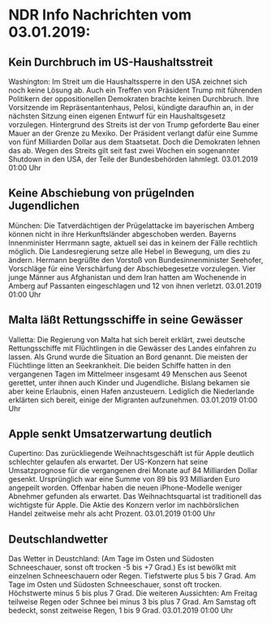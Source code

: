 # NDR Info Nachrichten vom 03.01.2019:


## Kein Durchbruch im US-Haushaltsstreit
Washington: Im Streit um die Haushaltssperre in den USA zeichnet sich noch keine Lösung ab. Auch ein Treffen von Präsident Trump mit führenden Politikern der oppositionellen Demokraten brachte keinen Durchbruch. Ihre Vorsitzende im Repräsentantenhaus, Pelosi, kündigte daraufhin an, in der nächsten Sitzung einen eigenen Entwurf für ein Haushaltsgesetz vorzulegen. Hintergrund des Streits ist der von Trump geforderte Bau einer Mauer an der Grenze zu Mexiko. Der Präsident verlangt dafür eine Summe von fünf Milliarden Dollar aus dem Staatsetat. Doch die Demokraten lehnen das ab. Wegen des Streits gilt seit fast zwei Wochen ein sogenannter Shutdown in den USA, der Teile der Bundesbehörden lahmlegt. 03.01.2019 01:00 Uhr 

## Keine Abschiebung von prügelnden Jugendlichen
München: Die Tatverdächtigen der Prügelattacke im bayerischen Amberg können nicht in ihre Herkunftsländer abgeschoben werden. Bayerns Innenminister Herrmann sagte, aktuell sei das in keinem der Fälle rechtlich möglich. Die Landesregierung setze alle Hebel in Bewegung, um dies zu ändern. Hermann begrüßte den Vorstoß von Bundesinnenminister Seehofer, Vorschläge für eine Verschärfung der Abschiebegesetze vorzulegen. Vier junge Männer aus Afghanistan und dem Iran hatten am Wochenende in Amberg auf Passanten eingeschlagen und 12 von ihnen verletzt. 03.01.2019 01:00 Uhr 

## Malta läßt Rettungsschiffe in seine Gewässer
Valletta: Die Regierung von Malta hat sich bereit erklärt, zwei deutsche Rettungsschiffe mit Flüchtlingen in die Gewässer des Landes einfahren zu lassen. Als Grund wurde die Situation an Bord genannt. Die meisten der Flüchtlinge litten an Seekrankheit. Die beiden Schiffe hatten in den vergangenen Tagen im Mittelmeer insgesamt 49 Menschen aus Seenot gerettet, unter ihnen auch Kinder und Jugendliche. Bislang bekamen sie aber keine Erlaubnis, einen Hafen anzusteuern. Lediglich die Niederlande erklärten sich bereit, einige der Migranten aufzunehmen. 03.01.2019 01:00 Uhr 

## Apple senkt Umsatzerwartung deutlich
Cupertino: Das zurückliegende Weihnachtsgeschäft ist für Apple deutlich schlechter gelaufen als erwartet. Der US-Konzern hat seine Umsatzprognose für die vergangenen drei Monate auf 84 Milliarden Dollar gesenkt. Ursprünglich war eine Summe von 89 bis 93 Milliarden Euro angepeilt worden. Offenbar haben die neuen iPhone-Modelle weniger Abnehmer gefunden als erwartet. Das Weihnachtsquartal ist traditionell das wichtigste für Apple. Die Aktie des Konzern verlor im nachbörslichen Handel zeitweise mehr als acht Prozent. 03.01.2019 01:00 Uhr 

## Deutschlandwetter
Das Wetter in Deustchland:
(Am Tage im Osten und Südosten Schneeschauer, sonst oft trocken -5 bis +7 Grad.) Es ist bewölkt mit einzelnen Schneeschauern oder Regen. Tiefstwerte plus 5 bis 7 Grad. Am Tage im Osten und Südosten Schneeschauer, sonst oft trocken. Höchstwerte minus 5 bis plus 7 Grad. Die weiteren Aussichten: Am Freitag teilweise Regen oder Schnee bei minus 3 bis plus 7 Grad. Am Samstag oft bedeckt, sonst zeitweise Regen, 1 bis 9 Grad. 03.01.2019 01:00 Uhr 
